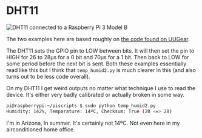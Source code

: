 # DHT11

![DHT11 connected to a Raspberry Pi 3 Model B](https://github.com/marcheiligers/piscripts/blob/master/dht11/rpi3b_dht11.png?raw=true)

The two examples here are based roughly on [the code found on UUGear](http://www.uugear.com/portfolio/dht11-humidity-temperature-sensor-module/).

The DHT11 sets the GPIO pin to LOW between bits. It will then set the pin to HIGH for 26 to 28µs for a 0 bit and 70µs for a 1 bit. Then back to LOW for some period before the next bit is sent. Both these examples essentially read like this but I think that `temp_humid2.py` is much clearer in this (and also turns out to be less code overall).

On my DHT11 I get weird outputs no matter what technique I use to read the device. It's either very badly calibrated or actually broken in some way.

``` bash
pi@raspberrypi:~/piscripts $ sudo python temp_humid2.py
Humidity: 142%, Temparature: 14ºC, Checksum: True (28 <=> 28)
```

I'm in Arizona, In summer. It's certainly not 14ºC. Not even here in my airconditioned home office.

